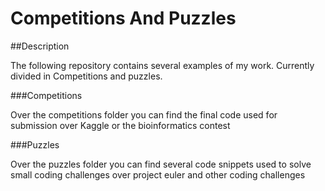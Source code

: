 # Competitions And Puzzles

##Description 

The following repository contains several examples of my work. Currently divided in Competitions and puzzles. 

###Competitions 

Over the competitions folder you can find the final code used for submission over Kaggle or the bioinformatics contest 

###Puzzles

Over the puzzles folder you can find several code snippets used to solve small coding challenges over project euler and other coding challenges

